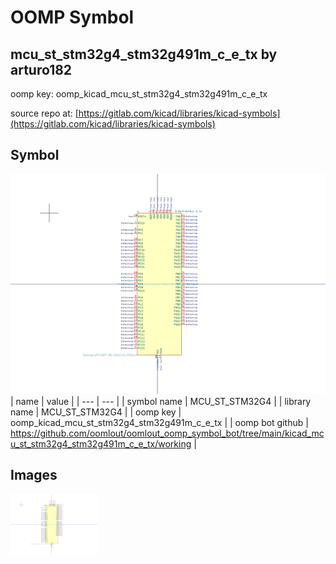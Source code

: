 # OOMP Symbol  
## mcu_st_stm32g4_stm32g491m_c_e_tx  by arturo182  
  
oomp key: oomp_kicad_mcu_st_stm32g4_stm32g491m_c_e_tx  
  
source repo at: [https://gitlab.com/kicad/libraries/kicad-symbols](https://gitlab.com/kicad/libraries/kicad-symbols)  
## Symbol  
  
[![working.png](working_600.png)](working.png)  
| name | value | 
| --- | --- | 
| symbol name | MCU_ST_STM32G4 | 
| library name | MCU_ST_STM32G4 | 
| oomp key | oomp_kicad_mcu_st_stm32g4_stm32g491m_c_e_tx | 
| oomp bot github | https://github.com/oomlout/oomlout_oomp_symbol_bot/tree/main/kicad_mcu_st_stm32g4_stm32g491m_c_e_tx/working | 
## Images  
  
[![working.png](working_140.png)](working.png)  
